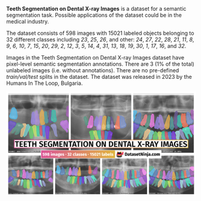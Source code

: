 **Teeth Segmentation on Dental X-ray Images** is a dataset for a semantic segmentation task. Possible applications of the dataset could be in the medical industry. 

The dataset consists of 598 images with 15021 labeled objects belonging to 32 different classes including *23*, *25*, *26*, and other: *24*, *27*, *22*, *28*, *21*, *11*, *8*, *9*, *6*, *10*, *7*, *15*, *20*, *29*, *2*, *12*, *3*, *5*, *14*, *4*, *31*, *13*, *18*, *19*, *30*, *1*, *17*, *16*, and *32*.

Images in the Teeth Segmentation on Dental X-ray Images dataset have pixel-level semantic segmentation annotations. There are 3 (1% of the total) unlabeled images (i.e. without annotations). There are no pre-defined <i>train/val/test</i> splits in the dataset. The dataset was released in 2023 by the Humans In The Loop, Bulgaria.

<img src="https://github.com/dataset-ninja/teeth-segmentation/raw/main/visualizations/poster.png">

